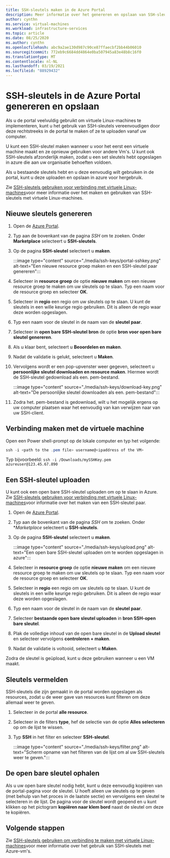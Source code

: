 ```yaml
---
title: SSH-sleutels maken in de Azure Portal
description: Meer informatie over het genereren en opslaan van SSH-sleutels in de Azure Portal voor het verbinden van de virtuele Linux-machines.
author: cynthn
ms.service: virtual-machines
ms.workload: infrastructure-services
ms.topic: article
ms.date: 08/25/2020
ms.author: cynthn
ms.openlocfilehash: abc9a2ae130d987c90ce87ffaecbf2bb44b06010
ms.sourcegitcommit: 772eb9c6684dd4864e0ba507945a83e48b8c16f0
ms.translationtype: MT
ms.contentlocale: nl-NL
ms.lasthandoff: 03/19/2021
ms.locfileid: "88929432"
---
```

# <a name="generate-and-store-ssh-keys-in-the-azure-portal"></a>SSH-sleutels in de Azure Portal genereren en opslaan

Als u de portal veelvuldig gebruikt om virtuele Linux-machines te implementeren, kunt u het gebruik van SSH-sleutels vereenvoudigen door deze rechtstreeks in de portal te maken of ze te uploaden vanaf uw computer.

U kunt een SSH-sleutel maken wanneer u voor het eerst een virtuele machine maakt en ze opnieuw gebruiken voor andere Vm's. U kunt ook SSH-sleutels afzonderlijk maken, zodat u een set sleutels hebt opgeslagen in azure die aan uw organisatie behoeften voldoen. 

Als u bestaande sleutels hebt en u deze eenvoudig wilt gebruiken in de portal, kunt u deze uploaden en opslaan in azure voor hergebruik.

Zie [SSH-sleutels gebruiken voor verbinding met virtuele Linux-machines](./linux/ssh-from-windows.md)voor meer informatie over het maken en gebruiken van SSH-sleutels met virtuele Linux-machines.

## <a name="generate-new-keys"></a>Nieuwe sleutels genereren

1. Open de [Azure Portal](https://portal.azure.com).

1. Typ aan de bovenkant van de pagina *SSH* om te zoeken. Onder **Marketplace** selecteert u **SSH-sleutels**.

1. Op de pagina **SSH-sleutel** selecteert u **maken**.

   :::image type="content" source="./media/ssh-keys/portal-sshkey.png" alt-text="Een nieuwe resource groep maken en een SSH-sleutel paar genereren":::

1. Selecteer in **resource groep** de optie **nieuwe maken** om een nieuwe resource groep te maken om uw sleutels op te slaan. Typ een naam voor de resource groep en selecteer **OK**.

1. Selecteer in **regio** een regio om uw sleutels op te slaan. U kunt de sleutels in een wille keurige regio gebruiken. Dit is alleen de regio waar deze worden opgeslagen.

1. Typ een naam voor de sleutel in de naam van de **sleutel paar**.

1. Selecteer in **open bare SSH-sleutel bron** de optie **bron voor open bare sleutel genereren**. 

1. Als u klaar bent, selecteert u **Beoordelen en maken**.

1. Nadat de validatie is gelukt, selecteert u **Maken**.

1. Vervolgens wordt er een pop-upvenster weer gegeven, selecteert u **persoonlijke sleutel downloaden en resource maken**. Hiermee wordt de SSH-sleutel gedownload als een. pem-bestand.

   :::image type="content" source="./media/ssh-keys/download-key.png" alt-text="De persoonlijke sleutel downloaden als een. pem-bestand":::

1. Zodra het. pem-bestand is gedownload, wilt u het mogelijk ergens op uw computer plaatsen waar het eenvoudig van kan verwijzen naar van uw SSH-client.


## <a name="connect-to-the-vm"></a>Verbinding maken met de virtuele machine

Open een Power shell-prompt op de lokale computer en typ het volgende:

```powershell
ssh -i <path to the .pem file> username@<ipaddress of the VM>
```

Typ bijvoorbeeld: `ssh -i /Downloads/mySSHKey.pem azureuser@123.45.67.890`


## <a name="upload-an-ssh-key"></a>Een SSH-sleutel uploaden

U kunt ook een open bare SSH-sleutel uploaden om op te slaan in Azure. Zie [SSH-sleutels gebruiken voor verbinding met virtuele Linux-machines](./linux/ssh-from-windows.md)voor informatie over het maken van een SSH-sleutel paar.

1. Open de [Azure Portal](https://portal.azure.com).

1. Typ aan de bovenkant van de pagina *SSH* om te zoeken. Onder **Marketplace* selecteert u **SSH-sleutels**.

1. Op de pagina **SSH-sleutel** selecteert u **maken**.

   :::image type="content" source="./media/ssh-keys/upload.png" alt-text="Een open bare SSH-sleutel uploaden om te worden opgeslagen in azure":::

1. Selecteer in **resource groep** de optie **nieuwe maken** om een nieuwe resource groep te maken om uw sleutels op te slaan. Typ een naam voor de resource groep en selecteer **OK**.

1. Selecteer in **regio** een regio om uw sleutels op te slaan. U kunt de sleutels in een wille keurige regio gebruiken. Dit is alleen de regio waar deze worden opgeslagen.

1. Typ een naam voor de sleutel in de naam van de **sleutel paar**.

1. Selecteer **bestaande open bare sleutel uploaden** in **bron SSH-open bare sleutel**. 

1. Plak de volledige inhoud van de open bare sleutel in de **Upload sleutel** en selecteer vervolgens **controleren + maken**.

1. Nadat de validatie is voltooid, selecteert u **Maken**. 

Zodra de sleutel is geüpload, kunt u deze gebruiken wanneer u een VM maakt.

## <a name="list-keys"></a>Sleutels vermelden

SSH-sleutels die zijn gemaakt in de portal worden opgeslagen als resources, zodat u de weer gave van resources kunt filteren om deze allemaal weer te geven.

1. Selecteer in de portal **alle resource**.
1. Selecteer in de filters **type**, hef de selectie van de optie **Alles selecteren** op om de lijst te wissen.
1. Typ **SSH** in het filter en selecteer **SSH-sleutel**.

   :::image type="content" source="./media/ssh-keys/filter.png" alt-text="Scherm opname van het filteren van de lijst om al uw SSH-sleutels weer te geven.":::

## <a name="get-the-public-key"></a>De open bare sleutel ophalen

Als u uw open bare sleutel nodig hebt, kunt u deze eenvoudig kopiëren van de portal-pagina voor de sleutel. U hoeft alleen uw sleutels op te geven (met behulp van het proces in de laatste sectie) en vervolgens een sleutel te selecteren in de lijst. De pagina voor de sleutel wordt geopend en u kunt klikken op het pictogram **kopiëren naar klem bord** naast de sleutel om deze te kopiëren.

## <a name="next-steps"></a>Volgende stappen

Zie [SSH-sleutels gebruiken om verbinding te maken met virtuele Linux-machines](./linux/ssh-from-windows.md)voor meer informatie over het gebruik van SSH-sleutels met Azure-vm's.
